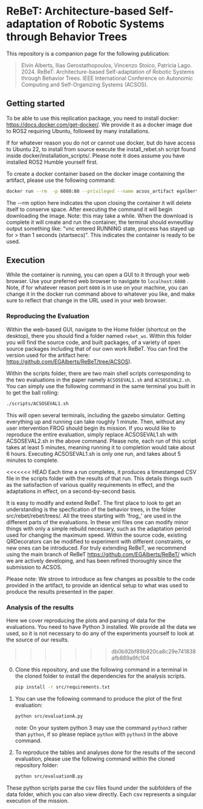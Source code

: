 # ReBeT: Architecture-based Self-adaptation of Robotic Systems through Behavior Trees
This repository is a companion page for the following publication:
> Elvin Alberts, Ilias Gerostathopoulos, Vincenzo Stoico, Patricia Lago. 2024. ReBeT: Architecture-based Self-adaptation of Robotic Systems through Behavior Trees. IEEE International Conference on Autonomic Computing and Self-Organizing Systems (ACSOS).

<!-- ## How to cite us
The scientific article describing design, execution, and main results of this study is available [here](https://www.google.com).<br> 
If this study is helping your research, consider to cite it is as follows, thanks!
```
@article{,
  title={},
  author={},
  journal={},
  volume={},
  pages={},
  year={},
  publisher={}
}
``` -->




## Getting started
To be able to use this replication package, you need to install docker: https://docs.docker.com/get-docker/. We provide it as a docker image due to ROS2 requiring Ubuntu, followed by many installations. 

If for whatever reason you do not or cannot use docker, but do have access to Ubuntu 22, to install from source execute the install_rebet.sh script found inside docker/installation_scripts/. Please note it does assume you have installed ROS2 Humble yourself first.

To create a docker container based on the docker image containing the artifact, please use the following command:

   ```Bash
   docker run --rm  -p 6080:80 --privileged --name acsos_artifact egalberts/rebet:acsos 
   ```
The --rm option here indicates the upon closing the container it will delete itself to conserve space. After executing the command it will begin downloading the image. Note: this may take a while. When the download is complete it will create and run the container, the terminal should evneutllay output something like: "vnc entered RUNNING state, process has stayed up for > than 1 seconds (startsecs)". This indicates the container is ready to be used.

## Execution
While the container is running, you can open a GUI to it through your web browser. Use your preferred web browser to navigate to `localhost:6080` . Note, if for whatever reason port `6080` is in use on your machine, you can change it in the docker run command above to whatever you like, and make sure to reflect that change in the URL used in your web browser. 

### Reproducing the Evaluation

Within the web-based GUI, navigate to the Home folder (shortcut on the desktop), there you should find a folder named `rebet_ws`. Within this folder you will find the source code, and built packages, of a variety of open source packages including that of our own work ReBeT. You can find the version used for the artifact here: https://github.com/EGAlberts/ReBeT/tree/ACSOS).

Within the scripts folder, there are two main shell scripts corresponding to the two evaluations in the paper namely `ACSOSEVAL1.sh` and `ACSOSEVAL2.sh`. You can simply use the following command in the same terminal you built in to get the ball rolling:
   ```Bash
   ./scripts/ACSOSEVAL1.sh
   ```
   This will open several terminals, including the gazebo simulator. Getting everything up and running can take roughly 1 minute. Then, without any user intervention FROG should begin its mission. If you would like to reproduce the entire evaluation, simply replace ACSOSEVAL1.sh with ACSOSEVAL2.sh in the above command. Please note, each run of this script takes at least 5 minutes, meaning running it to completion would take about 6 hours. Executing ACSOSEVAL1.sh is only one run, and takes about 5 minutes to complete.

<<<<<<< HEAD
Each time a run completes, it produces a timestamped CSV file in the scripts folder with the results of that run. This details things such as the satisfaction of various quality requirements in effect, and the adaptations in effect, on a second-by-second basis.  

It is easy to modify and extend ReBeT. The first place to look to get an understanding is the specfication of the behavior trees, in the folder src/rebet/rebet/trees/. All the trees starting with 'frog_' are used in the different parts of the evaluations. In these xml files one can modify minor things with only a simple rebuild necessary, such as the adaptation period used for changing the maximum speed. Within the source code, existing QRDecorators can be modified to experiment with different constraints, or new ones can be introduced. For truly extending ReBeT, we recommend using the main branch of ReBeT https://github.com/EGAlberts/ReBeT/ which we are actively developing, and has been refined thoroughly since the submission to ACSOS.

Please note: We strove to introduce as few changes as possible to the code provided in the artifact, to provide an identical setup to what was used to produce the results presented in the paper.

### Analysis of the results
Here we cover reproducing the plots and parsing of data for the evaluations. You need to have Python 3 installed. We provide all the data we used, so it is not necessary to do any of the experiments yourself to look at the source of our results.
>>>>>>> db0b92bf89b920ca8c29e741838afb889a9fc104

0. Clone this repository, and use the following command in a terminal in the cloned folder to install the dependencies for the analysis scripts.
    ```Bash
   pip install -r src/requirements.txt
   ```
   
1. You can use the following command to produce the plot of the first evaluation:
      ```Bash
   python src/evaluationA.py
   ```
   note: On your system python 3 may use the command `python3` rather than `python`, if so please replace `python` with `python3` in the above command.

2. To reproduce the tables and analyses done for the results of the second evaluation, please use the following command within the cloned repository folder:
   ```Bash
   python src/evaluationB.py
   ```
These python scripts parse the csv files found under the subfolders of the data folder, which you can also view directly. Each csv represents a singular execution of the mission.


